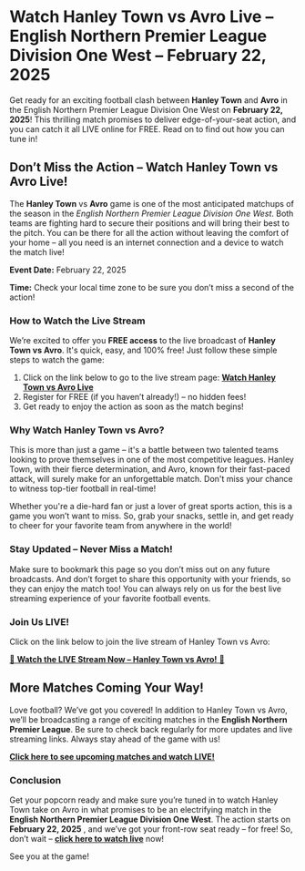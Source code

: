 # Watch Hanley Town vs Avro Live – English Northern Premier League Division One West – February 22, 2025

Get ready for an exciting football clash between **Hanley Town** and **Avro** in the English Northern Premier League Division One West on **February 22, 2025**! This thrilling match promises to deliver edge-of-your-seat action, and you can catch it all LIVE online for FREE. Read on to find out how you can tune in!

## Don’t Miss the Action – Watch Hanley Town vs Avro Live!

The **Hanley Town** vs **Avro** game is one of the most anticipated matchups of the season in the _English Northern Premier League Division One West_. Both teams are fighting hard to secure their positions and will bring their best to the pitch. You can be there for all the action without leaving the comfort of your home – all you need is an internet connection and a device to watch the match live!

**Event Date:** February 22, 2025

**Time:** Check your local time zone to be sure you don’t miss a second of the action!

### How to Watch the Live Stream

We’re excited to offer you **FREE access** to the live broadcast of **Hanley Town vs Avro**. It's quick, easy, and 100% free! Just follow these simple steps to watch the game:

1. Click on the link below to go to the live stream page: [**Watch Hanley Town vs Avro Live**](https://tinyurl.com/livestreamfreeo?st=Hanley+Town+vs+Avro&si=gh)
2. Register for FREE (if you haven’t already!) – no hidden fees!
3. Get ready to enjoy the action as soon as the match begins!

### Why Watch Hanley Town vs Avro?

This is more than just a game – it's a battle between two talented teams looking to prove themselves in one of the most competitive leagues. Hanley Town, with their fierce determination, and Avro, known for their fast-paced attack, will surely make for an unforgettable match. Don't miss your chance to witness top-tier football in real-time!

Whether you're a die-hard fan or just a lover of great sports action, this is a game you won’t want to miss. So, grab your snacks, settle in, and get ready to cheer for your favorite team from anywhere in the world!

### Stay Updated – Never Miss a Match!

Make sure to bookmark this page so you don’t miss out on any future broadcasts. And don’t forget to share this opportunity with your friends, so they can enjoy the match too! You can always rely on us for the best live streaming experience of your favorite football events.

### Join Us LIVE!

Click on the link below to join the live stream of Hanley Town vs Avro:

[🚨 **Watch the LIVE Stream Now – Hanley Town vs Avro!** 🚨](https://tinyurl.com/livestreamfreeo?st=Hanley+Town+vs+Avro&si=gh)

## More Matches Coming Your Way!

Love football? We’ve got you covered! In addition to Hanley Town vs Avro, we’ll be broadcasting a range of exciting matches in the **English Northern Premier League**. Be sure to check back regularly for more updates and live streaming links. Always stay ahead of the game with us!

[**Click here to see upcoming matches and watch LIVE!**](https://tinyurl.com/livestreamfreeo?st=Hanley+Town+vs+Avro&si=gh)

### Conclusion

Get your popcorn ready and make sure you’re tuned in to watch Hanley Town take on Avro in what promises to be an electrifying match in the **English Northern Premier League Division One West**. The action starts on **February 22, 2025** , and we’ve got your front-row seat ready – for free! So, don’t wait – [**click here to watch live**](https://tinyurl.com/livestreamfreeo?st=Hanley+Town+vs+Avro&si=gh) now!

See you at the game!
